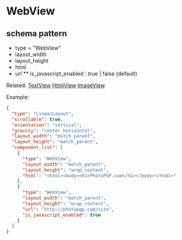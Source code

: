 # WebView
## schema pattern

* type = "WebView"
* layout_width
* layout_height
* html
* url
** is_javascript_enabled : true | false (default)

Related:
[TextView](TextView.md) 
[HtmlView](HtmlView.md) 
[ImageView](ImageView.md) 


Example:
```json
{
  "type": "LinearLayout",
  "scrollable": true,
  "orientation": "vertical",
  "gravity": "center_horizontal",
  "layout_width": "match_parent",
  "layout_height": "match_parent",
  "component_list": [
    {
      "type": "WebView",
      "layout_width": "match_parent",
      "layout_height": "wrap_content",
      "html": "<html><body><h1>PhotoPGP.com</h1></body></html>"
    },
    {
      "type": "WebView",
      "layout_width": "match_parent",
      "layout_height": "wrap_content",
      "url": "http://photopgp.com/site",
      "is_javascript_enabled": true
    }
  ]
}
```






